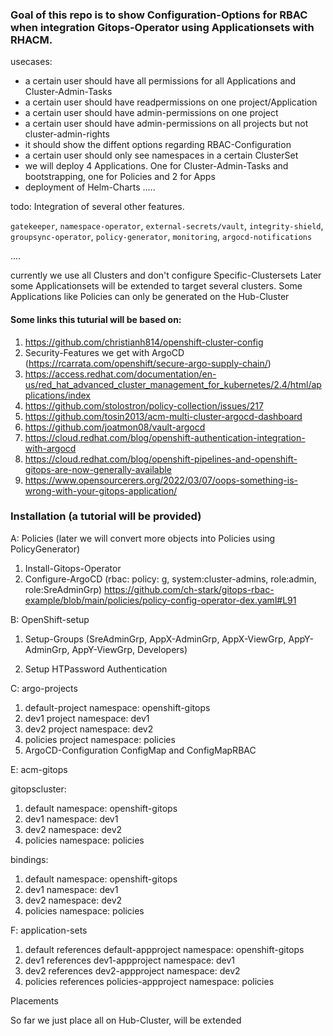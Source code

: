 
### Goal of this repo is to show Configuration-Options for RBAC when integration Gitops-Operator using Applicationsets with RHACM.

usecases:

* a certain user should have all permissions for all Applications and Cluster-Admin-Tasks
* a certain user should have readpermissions on one project/Application
* a certain user should have admin-permissions on one project
* a certain user should have admin-permissions on all projects but not cluster-admin-rights
* it should show the diffent options regarding RBAC-Configuration
* a certain user should only see namespaces in a certain ClusterSet
* we will deploy 4 Applications. One for Cluster-Admin-Tasks and bootstrapping, one for Policies and 2 for Apps
* deployment of Helm-Charts
.....


todo: Integration of several other features.

`gatekeeper`,
`namespace-operator`,
`external-secrets/vault`,
`integrity-shield`,
`groupsync-operator`,
`policy-generator`,
`monitoring`,
`argocd-notifications`
`
 `

....

currently we use all Clusters and don't configure Specific-Clustersets
Later some Applicationsets will be extended to target several clusters.
Some Applications like Policies can only be generated on the Hub-Cluster


#### Some links this tuturial will be based on:

1. https://github.com/christianh814/openshift-cluster-config
2. Security-Features we get with ArgoCD (https://rcarrata.com/openshift/secure-argo-supply-chain/)
3. https://access.redhat.com/documentation/en-us/red_hat_advanced_cluster_management_for_kubernetes/2.4/html/applications/index
4. https://github.com/stolostron/policy-collection/issues/217
5. https://github.com/tosin2013/acm-multi-cluster-argocd-dashboard
6. https://github.com/joatmon08/vault-argocd
7. https://cloud.redhat.com/blog/openshift-authentication-integration-with-argocd
8. https://cloud.redhat.com/blog/openshift-pipelines-and-openshift-gitops-are-now-generally-available
9. https://www.opensourcerers.org/2022/03/07/oops-something-is-wrong-with-your-gitops-application/

### Installation (a tutorial will be provided)


A: Policies (later we will convert more objects into Policies using PolicyGenerator)

1. Install-Gitops-Operator
2. Configure-ArgoCD (rbac: policy: g, system:cluster-admins, role:admin, role:SreAdminGrp)
   https://github.com/ch-stark/gitops-rbac-example/blob/main/policies/policy-config-operator-dex.yaml#L91


B: OpenShift-setup 

1. Setup-Groups (SreAdminGrp, AppX-AdminGrp, AppX-ViewGrp, AppY-AdminGrp, AppY-ViewGrp, Developers)

2. Setup HTPassword Authentication


C: argo-projects

1. default-project  namespace: openshift-gitops
2. dev1 project   namespace: dev1
3. dev2 project   namespace: dev2
4. policies project namespace: policies
5. ArgoCD-Configuration ConfigMap and ConfigMapRBAC


E: acm-gitops

gitopscluster:

1. default namespace: openshift-gitops
2. dev1  namespace: dev1
3. dev2  namespace: dev2
4. policies namespace: policies

bindings:

1. default  namespace: openshift-gitops
2. dev1  namespace: dev1
3. dev2  namespace: dev2
3. policies  namespace: policies


F: application-sets

1. default  references default-appproject namespace: openshift-gitops
2. dev1 references dev1-appproject namespace: dev1
3. dev2 references dev2-appproject namespace: dev2
4. policies references policies-appproject namespace: policies


Placements

So far we just place all on Hub-Cluster, will be extended
